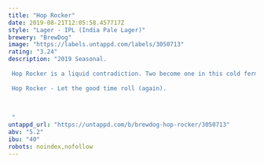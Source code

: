 ```yaml
---
title: "Hop Rocker"
date: 2019-08-21T12:05:58.457717Z
style: "Lager - IPL (India Pale Lager)"
brewery: "BrewDog"
image: "https://labels.untappd.com/labels/3050713"
rating: "3.24"
description: "2019 Seasonal.  Hop Rocker is a liquid contradiction. Two become one in this cold fermented, hopped up hybrid. Toast, citrus and hints of spice on the nose. Followed by a rich biscuit character with notes of gooseberry, lychee, ans subtle lemon-grass. Sitting on a crisp clean base line - the citrus and peppery notes shine. Slightly pithy to the taste, building to a bitter crescendo and a dry, crisp, long finish.  Hop Rocker - Let the good time roll (again).     "
untappd_url: "https://untappd.com/b/brewdog-hop-rocker/3050713"
abv: "5.2"
ibu: "40"
robots: noindex,nofollow
---
```

